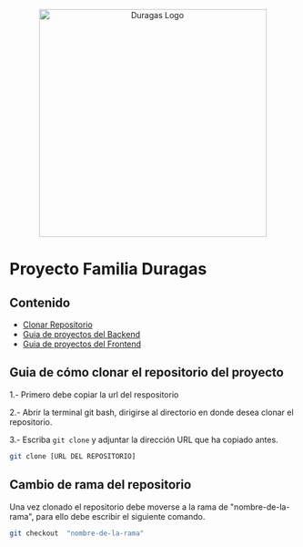 <p align="center"><a href="#" target="_blank"><img src="https://duragaspromo.com/img/logo.png" width="400" alt="Duragas Logo"></a></p>

 # Proyecto Familia Duragas

## Contenido

- [Clonar Repositorio](#guia-de-cómo-clonar-el-repositorio-del-proyecto)
- [Guia de proyectos del Backend](https://github.com/JoelBaj/API/blob/main/backend.md)
- [Guia de proyectos del Frontend](https://github.com/JoelBaj/API/blob/main/frontend.md)

## Guia de cómo clonar el repositorio del proyecto

1.- Primero debe copiar la url del respositorio

2.- Abrir la terminal git bash, dirigirse al directorio en donde desea clonar el repositorio.

3.- Escriba `git clone` y adjuntar la dirección URL que ha copiado antes.

```bash
git clone [URL DEL REPOSITORIO]
```

## Cambio de rama del repositorio

Una vez clonado el repositorio debe moverse a la rama de "nombre-de-la-rama", para ello debe escribir el siguiente comando.

```bash
git checkout  "nombre-de-la-rama"
```
